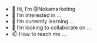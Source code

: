 - 👋 Hi, I’m @Nokamarketing
- 👀 I’m interested in ...
- 🌱 I’m currently learning ...
- 💞️ I’m looking to collaborate on ...
- 📫 How to reach me ...

<!---
Nokamarketing/Nokamarketing is a ✨ special ✨ repository because its `README.md` (this file) appears on your GitHub profile.
You can click the Preview link to take a look at your changes.
--->
